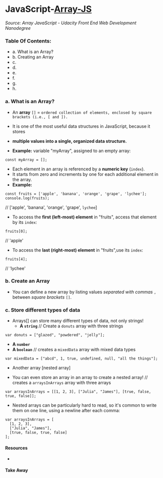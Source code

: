 # JavaScript-[Array-JS](-Array-JavaScript)
_Source: Array JavaScript - Udacity Front End Web Development Nanodegree_


### Table Of Contents:
- a. What is an Array?
- b. Creating an Array
- c. 
- d. 
- e. 
- f. 
- g. 
- h. 

### a. What is an Array?
- An __array__ `[]` = `ordered collection of elements, enclosed by square brackets (i.e., [ and ]).`
- It is one of the most useful data structures in JavaScript, because it stores
- __multiple values into a single, organized data structure.__ 

- __Example:__  variable "myArray", assigned to an empty array:
```
const myArray = [];
```
- Each element in an array is referenced by a __numeric key__ (`index`).
- It starts from zero and increments by one for each additional element in the array. 
- __Example:__ 
```
const fruits = ['apple', 'banana', 'orange', 'grape', 'lychee'];
console.log(fruits);
```
// ['apple', 'banana', 'orange', 'grape', `lychee`]

- To access the __first (left-most) element__ in "fruits", access that element by its `index`:
```
fruits[0];
```
// 'apple'
- To access the __last (right-most) element__ in "fruits",use its `index`:
```
fruits[4];
```
// 'lychee'

### b. Create an Array
- You can define a new array by listing values _separated with commas_ `,` between _square brackets_ `[]`.

### c. Store different types of data
- Arrays[] can store many different types of data, not only strings!
  * __A `string`__
// Create a `donuts` array with three strings
```
var donuts = ["glazed", "powdered", "jelly"];
```  
  * __A `number`__
  * __A `boolean`__
 // creates a `mixedData` array with mixed data types
```
var mixedData = ["abcd", 1, true, undefined, null, "all the things"];
```
  * Another array [nested array]
- You can even store an array in an array to create a nested array!
// creates a `arraysInArrays` array with three arrays
```
var arraysInArrays = [[1, 2, 3], ["Julia", "James"], [true, false, true, false]];
```
- Nested arrays can be particularly hard to read, so it's common to write them on one line, using a newline after each comma:
```
var arraysInArrays = [
  [1, 2, 3], 
  ["Julia", "James"], 
  [true, false, true, false]
];
```

#### Resources 
- []()

#### Take Away
